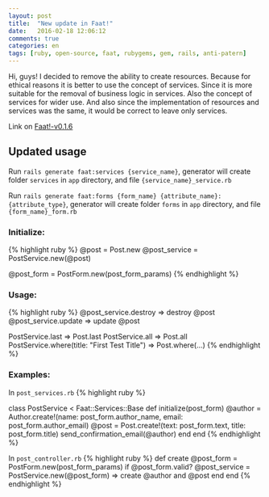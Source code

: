 ```yaml
---
layout: post
title:  "New update in Faat!"
date:   2016-02-18 12:06:12
comments: true
categories: en
tags: [ruby, open-source, faat, rubygems, gem, rails, anti-patern]
---
```


Hi, guys! I decided to remove the ability to create resources.
Because for ethical reasons it is better to use the concept of services. Since it is more suitable for the removal of business logic in services. Also the concept of services for wider use. And also since the implementation of resources and services was the same, it would be correct to leave only services.

Link on [Faat!-v0.1.6](https://github.com/xo8bit/faat)

## Updated usage

Run `rails generate faat:services {service_name}`,
generator will create folder `services` in `app` directory, and file `{service_name}_service.rb`

Run `rails generate faat:forms {form_name} {attribute_name}:{attribute_type}`,
generator will create folder `forms` in `app` directory, and file `{form_name}_form.rb`

### Initialize:

{% highlight ruby %}
@post = Post.new
@post_service = PostService.new(@post)

@post_form = PostForm.new(post_form_params)
{% endhighlight %}

### Usage:

{% highlight ruby %}
@post_service.destroy  => destroy @post
@post_service.update   => update @post

PostService.last     => Post.last
PostService.all      => Post.all
PostService.where(title: "First Test Title") => Post.where(...)
{% endhighlight %}

### Examples:

In `post_services.rb`
{% highlight ruby %}

class PostService < Faat::Services::Base
    def initialize(post_form)
        @author = Author.create!(name: post_form.author_name, email: post_form.author_email)
        @post = Post.create!(text: post_form.text, title: post_form.title)
        send_confirmation_email(@author)
    end
end
{% endhighlight %}

In `post_controller.rb`
{% highlight ruby %}
def create
    @post_form = PostForm.new(post_form_params)
    if @post_form.valid?
        @post_service = PostService.new(@post_form) => create @author and @post
    end
end
{% endhighlight %}
